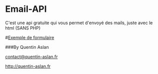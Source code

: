 # Email-API
C'est une api gratuite qui vous permet d'envoyé des mails, juste avec le html (SANS PHP)

#<a href="http://https://github.com/DevilsCraft/Email-API/exemple/html">Exemple de formulaire</A>

###By Quentin Aslan 

<contact@quentin-aslan.fr> 

http://quentin-aslan.fr


